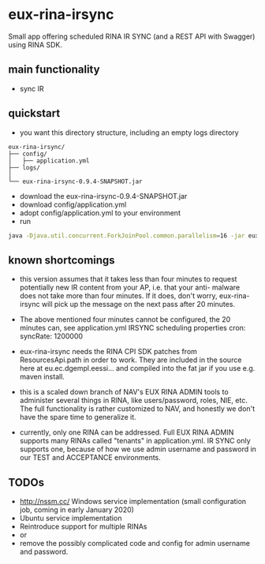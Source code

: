 # eux-rina-irsync

Small app offering scheduled RINA IR SYNC (and a REST API with Swagger) using RINA SDK.

## main functionality

* sync IR

## quickstart

* you want this directory structure, including an empty logs directory
```
eux-rina-irsync/
├── config/
│   ├── application.yml
├── logs/
│  
└── eux-rina-irsync-0.9.4-SNAPSHOT.jar
```
* download the eux-rina-irsync-0.9.4-SNAPSHOT.jar
* download config/application.yml
* adopt config/application.yml to your environment
* run 
```bash
java -Djava.util.concurrent.ForkJoinPool.common.parallelism=16 -jar eux-rina-irsync-0.9.4-SNAPSHOT.jar
```
  
## known shortcomings

* this version assumes that it takes less than four minutes to request potentially new IR content from your AP, i.e. that your anti-
  malware does not take more than four minutes. If it does, don't worry, eux-rina-irsync will pick up the message on the next pass after
  20 minutes.
  
* The above mentioned four minutes cannot be configured, the 20 minutes can, see application.yml 
IRSYNC scheduling properties
cron:
  syncRate: 1200000
  
* eux-rina-irsync needs the RINA CPI SDK patches from ResourcesApi.path in order to work. They are included in the source here at
  eu.ec.dgempl.eessi... and compiled into the fat jar if you use e.g. maven install.

* this is a scaled down branch of NAV's EUX RINA ADMIN tools to administer several things in RINA, like users/password, roles, NIE, etc.
  The full functionality is rather customized to NAV, and honestly we don't have the spare time to generalize it.
  
* currently, only one RINA can be addressed. Full EUX RINA ADMIN supports many RINAs called "tenants" in application.yml.
  IR SYNC only supports one, because of how we use admin username and password in our TEST and ACCEPTANCE environments. 
  
## TODOs

* http://nssm.cc/ Windows service implementation (small configuration job, coming in early January 2020)
* Ubuntu service implementation
* Reintroduce support for multiple RINAs
* or
* remove the possibly complicated code and config for admin username and password.